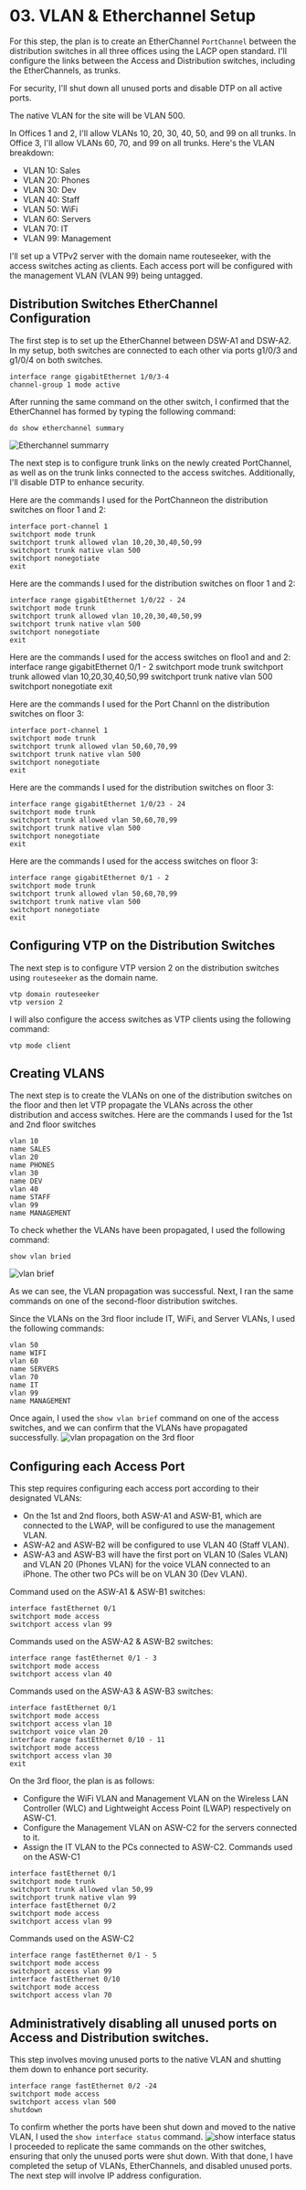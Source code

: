 # 03. VLAN & Etherchannel Setup #

For this step, the plan is to create an EtherChannel `PortChannel` between the distribution switches in all three offices using the LACP open standard. I'll configure the links between the Access and Distribution switches, including the EtherChannels, as trunks.

For security, I'll shut down all unused ports and disable DTP on all active ports. 

The native VLAN for the site will be VLAN 500.

In Offices 1 and 2, I'll allow VLANs 10, 20, 30, 40, 50, and 99 on all trunks. 
In Office 3, I'll allow VLANs 60, 70, and 99 on all trunks. 
Here's the VLAN breakdown:

- VLAN 10: Sales
- VLAN 20: Phones
- VLAN 30: Dev
- VLAN 40: Staff
- VLAN 50: WiFi
- VLAN 60: Servers
- VLAN 70: IT
- VLAN 99: Management
  
I'll set up a VTPv2 server with the domain name routeseeker, with the access switches acting as clients. Each access port will be configured with the management VLAN (VLAN 99) being untagged.

## Distribution Switches EtherChannel Configuration ##
The first step is to set up the EtherChannel between DSW-A1 and DSW-A2. In my setup, both switches are connected to each other via ports g1/0/3 and g1/0/4 on both switches.
```
interface range gigabitEthernet 1/0/3-4
channel-group 1 mode active
```
After running the same command on the other switch, I confirmed that the EtherChannel has formed by typing the following command:

```
do show etherchannel summary
```
![Etherchannel summarry](https://github.com/RouteSeeker/CCNA_PacketTracer_Lab/blob/main/assets/screenshots/02.VLAN%20%26%20Etherchannel/03.Etherchannel.PNG)

The next step is to configure trunk links on the newly created PortChannel, as well as on the trunk links connected to the access switches. Additionally, I'll disable DTP to enhance security.

Here are the commands I used for the PortChanneon the distribution switches on floor 1 and 2:
```
interface port-channel 1
switchport mode trunk 
switchport trunk allowed vlan 10,20,30,40,50,99
switchport trunk native vlan 500
switchport nonegotiate 
exit
```
Here are the commands I used for the distribution switches on floor 1 and 2:
```
interface range gigabitEthernet 1/0/22 - 24
switchport mode trunk 
switchport trunk allowed vlan 10,20,30,40,50,99
switchport trunk native vlan 500
switchport nonegotiate 
exit

```
Here are the commands I used for the access switches on floo1 and and 2:
interface range gigabitEthernet 0/1 - 2
switchport mode trunk 
switchport trunk allowed vlan 10,20,30,40,50,99
switchport trunk native vlan 500
switchport nonegotiate 
exit

Here are the commands I used for the Port Channl on the distribution switches on floor 3:
```
interface port-channel 1
switchport mode trunk 
switchport trunk allowed vlan 50,60,70,99
switchport trunk native vlan 500
switchport nonegotiate 
exit
```
Here are the commands I used for the distribution switches on floor 3:
```
interface range gigabitEthernet 1/0/23 - 24
switchport mode trunk 
switchport trunk allowed vlan 50,60,70,99
switchport trunk native vlan 500
switchport nonegotiate 
exit

```
Here are the commands I used for the access switches on floor 3:
```
interface range gigabitEthernet 0/1 - 2
switchport mode trunk 
switchport trunk allowed vlan 50,60,70,99
switchport trunk native vlan 500
switchport nonegotiate 
exit
```
## Configuring VTP on the Distribution Switches ##
The next step is to configure VTP version 2 on the distribution switches using `routeseeker` as the domain name.
```
vtp domain routeseeker
vtp version 2
```
I will also configure the access switches as VTP clients using the following command:
```
vtp mode client
```
## Creating VLANS ##
The next step is to create the VLANs on one of the distribution switches on the floor and then let VTP propagate the VLANs across the other distribution and access switches.
Here are the commands I used for the 1st and 2nd floor switches
```
vlan 10
name SALES
vlan 20
name PHONES
vlan 30
name DEV
vlan 40
name STAFF
vlan 99
name MANAGEMENT
```
To check whether the VLANs have been propagated, I used the following command:
```
show vlan bried
```
![vlan brief](https://github.com/RouteSeeker/CCNA_PacketTracer_Lab/blob/main/assets/screenshots/02.VLAN%20%26%20Etherchannel/05.vlan%20brief.PNG)

As we can see, the VLAN propagation was successful. Next, I ran the same commands on one of the second-floor distribution switches.

Since the VLANs on the 3rd floor include IT, WiFi, and Server VLANs, I used the following commands:
```
vlan 50
name WIFI
vlan 60
name SERVERS
vlan 70
name IT
vlan 99
name MANAGEMENT
```
Once again, I used the `show vlan brief` command on one of the access switches, and we can confirm that the VLANs have propagated successfully.
![vlan propagation on the 3rd floor](https://github.com/RouteSeeker/CCNA_PacketTracer_Lab/blob/main/assets/screenshots/02.VLAN%20%26%20Etherchannel/06.vlan%20brief%20office%203.PNG)

## Configuring each Access Port ##
This step requires configuring each access port according to their designated VLANs:

- On the 1st and 2nd floors, both ASW-A1 and ASW-B1, which are connected to the LWAP, will be configured to use the management VLAN.
- ASW-A2 and ASW-B2 will be configured to use VLAN 40 (Staff VLAN).
- ASW-A3 and ASW-B3 will have the first port on VLAN 10 (Sales VLAN) and VLAN 20 (Phones VLAN) for the voice VLAN connected to an iPhone. The other two PCs will be on VLAN 30 (Dev VLAN).

Command used on the ASW-A1 & ASW-B1 switches:
```
interface fastEthernet 0/1 
switchport mode access
switchport access vlan 99

```

Commands used on the ASW-A2 & ASW-B2 switches:
```
interface range fastEthernet 0/1 - 3
switchport mode access
switchport access vlan 40
```
Commands used on the ASW-A3 & ASW-B3 switches:
```
interface fastEthernet 0/1
switchport mode access
switchport access vlan 10
switchport voice vlan 20
interface range fastEthernet 0/10 - 11
switchport mode access
switchport access vlan 30
exit
```
On the 3rd floor, the plan is as follows:

- Configure the WiFi VLAN and Management VLAN on the Wireless LAN Controller (WLC) and Lightweight Access Point (LWAP) respectively on ASW-C1.
- Configure the Management VLAN on ASW-C2 for the servers connected to it.
- Assign the IT VLAN to the PCs connected to ASW-C2.
Commands used on the ASW-C1
```
interface fastEthernet 0/1
switchport mode trunk
switchport trunk allowed vlan 50,99
switchport trunk native vlan 99
interface fastEthernet 0/2 
switchport mode access
switchport access vlan 99
```
Commands used on the ASW-C2
```
interface range fastEthernet 0/1 - 5 
switchport mode access
switchport access vlan 99
interface fastEthernet 0/10 
switchport mode access
switchport access vlan 70
```
##  Administratively disabling all unused ports on Access and Distribution switches. ##

This step involves moving unused ports to the native VLAN and shutting them down to enhance port security.
```
interface range fastEthernet 0/2 -24
switchport mode access
switchport access vlan 500
shutdown
```
To confirm whether the ports have been shut down and moved to the native VLAN, I used the `show interface status` command.
![show interface status](https://github.com/RouteSeeker/CCNA_PacketTracer_Lab/blob/main/assets/screenshots/02.VLAN%20%26%20Etherchannel/07.vlan_status.PNG)
I proceeded to replicate the same commands on the other switches, ensuring that only the unused ports were shut down. With that done, I have completed the setup of VLANs, EtherChannels, and disabled unused ports. The next step will involve IP address configuration.
